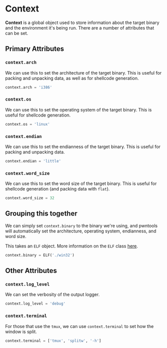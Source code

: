 # Context

**Context** is a global object used to store information about the target binary and the environment it's being run.  There are a number of attributes that can be set.

## Primary Attributes

### `context.arch`
We can use this to set the architecture of the target binary.  This is useful for packing and unpacking data, as well as for shellcode generation.
```python
context.arch = 'i386'
```

### `context.os`
We can use this to set the operating system of the target binary.  This is useful for shellcode generation.
```python
context.os = 'linux'
```

### `context.endian`
We can use this to set the endianness of the target binary.  This is useful for packing and unpacking data.
```python
context.endian = 'little'
```

### `context.word_size`
We can use this to set the word size of the target binary.  This is useful for shellcode generation (and packing data with `flat`).
```python
context.word_size = 32
```

## Grouping this together
We can simply set `context.binary` to the binary we're using, and pwntools will automatically set the architecture, operating system, endianness, and word size.

This takes an `ELF` object.  More information on the `ELF` class [here](./elf.md).
```python
context.binary = ELF('./win32')
```

## Other Attributes
### `context.log_level`
We can set the verbosity of the output logger.
```python
context.log_level = 'debug'
```

### `context.terminal`
For those that use the `tmux`, we can use `context.terminal` to set how the window is split.
```python
context.terminal = ['tmux', 'splitw', '-h']
```